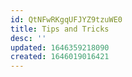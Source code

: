 ```yaml
---
id: QtNFwRKgqUFJYZ9tzuWE0
title: Tips and Tricks
desc: ''
updated: 1646359218090
created: 1646019016421
---
```


